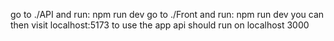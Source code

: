 go to ./API and run: npm run dev 
go to ./Front and run: npm run dev
you can then visit localhost:5173 to use the  app
api should run on localhost 3000
